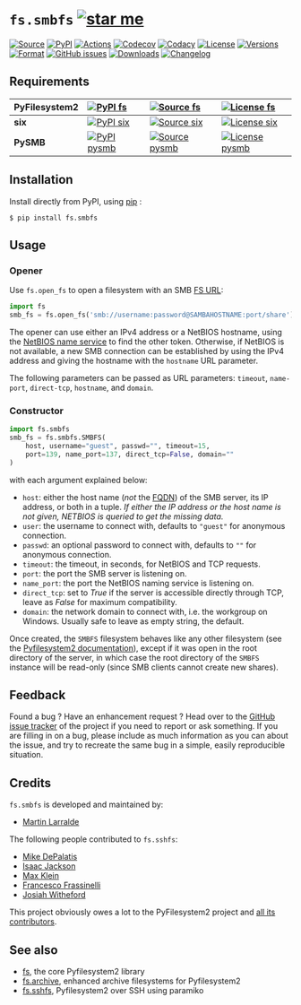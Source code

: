 # `fs.smbfs` [![star me](https://img.shields.io/github/stars/althonos/fs.smbfs.svg?style=social&maxAge=3600&label=Star)](https://github.com/althonos/fs.smbfs/stargazers)

[![Source](https://img.shields.io/badge/source-GitHub-303030.svg?logo=git&maxAge=36000&style=flat-square)](https://github.com/althonos/fs.smbfs)
[![PyPI](https://img.shields.io/pypi/v/fs.smbfs.svg?logo=pypi&style=flat-square&maxAge=3600)](https://pypi.python.org/pypi/fs.smbfs)
[![Actions](https://img.shields.io/github/workflow/status/althonos/fs.smbfs/Test/master?logo=github&style=flat-square&maxAge=300)](https://github.com/althonos/fs.smbfs/actions)
[![Codecov](https://img.shields.io/codecov/c/github/althonos/fs.smbfs/master.svg?logo=codecov&style=flat-square&maxAge=300)](https://codecov.io/gh/althonos/fs.smbfs)
[![Codacy](https://img.shields.io/codacy/grade/82d40d17b4734692a9e70c5af5cc2a5b/master.svg?logo=codacy&style=flat-square&maxAge=300)](https://www.codacy.com/app/althonos/fs.smbfs/dashboard)
[![License](https://img.shields.io/pypi/l/fs.smbfs.svg?style=flat-square&maxAge=300)](https://choosealicense.com/licenses/mit/)
[![Versions](https://img.shields.io/pypi/pyversions/fs.smbfs.svg?logo=python&style=flat-square&maxAge=300)](https://pypi.org/project/fs.smbfs)
[![Format](https://img.shields.io/pypi/format/fs.smbfs.svg?style=flat-square&maxAge=300)](https://pypi.python.org/pypi/fs.smbfs)
[![GitHub issues](https://img.shields.io/github/issues/althonos/fs.smbfs.svg?style=flat-square&maxAge=600)](https://github.com/althonos/fs.smbfs/issues)
[![Downloads](https://img.shields.io/badge/dynamic/json?style=flat-square&color=303f9f&maxAge=86400&label=downloads&query=%24.total_downloads&url=https%3A%2F%2Fapi.pepy.tech%2Fapi%2Fprojects%2Ffs.smbfs)](https://pepy.tech/project/fs.smbfs)
[![Changelog](https://img.shields.io/badge/keep%20a-changelog-8A0707.svg?maxAge=2678400&style=flat-square)](https://github.com/althonos/fs.smbfs/blob/master/CHANGELOG.md)


## Requirements

| **PyFilesystem2** | [![PyPI fs](https://img.shields.io/pypi/v/fs.svg?maxAge=300&style=flat-square)](https://pypi.python.org/pypi/fs) | [![Source fs](https://img.shields.io/badge/source-GitHub-303030.svg?maxAge=36000&style=flat-square)](https://github.com/PyFilesystem/pyfilesystem2) | [![License fs](https://img.shields.io/pypi/l/fs.svg?maxAge=36000&style=flat-square)](https://choosealicense.com/licenses/mit/) |
|:-|:-|:-|:-|
| **six** | [![PyPI six](https://img.shields.io/pypi/v/six.svg?maxAge=300&style=flat-square)](https://pypi.python.org/pypi/six) | [![Source six]( https://img.shields.io/badge/source-GitHub-303030.svg?maxAge=36000&style=flat-square )]( https://github.com/benjaminp/six) | [![License six](https://img.shields.io/pypi/l/six.svg?maxAge=36000&style=flat-square)](https://choosealicense.com/licenses/mit/) |
| **PySMB** | [![PyPI pysmb](https://img.shields.io/pypi/v/pysmb.svg?maxAge=300&style=flat-square)](https://pypi.python.org/pypi/pysmb) | [![Source pysmb]( https://img.shields.io/badge/source-GitHub-303030.svg?maxAge=36000&style=flat-square )]( https://github.com/miketeo/pysmb) | [![License pysmb](https://img.shields.io/pypi/l/pysmb.svg?maxAge=36000&style=flat-square)](https://choosealicense.com/licenses/zlib/) |

## Installation

Install directly from PyPI, using [pip](https://pip.pypa.io/) :

```console
$ pip install fs.smbfs
```

## Usage

### Opener

Use `fs.open_fs` to open a filesystem with an SMB [FS
URL](https://pyfilesystem2.readthedocs.io/en/latest/openers.html):

```python
import fs
smb_fs = fs.open_fs('smb://username:password@SAMBAHOSTNAME:port/share')
```

The opener can use either an IPv4 address or a NetBIOS hostname, using the
[NetBIOS name service](https://en.wikipedia.org/wiki/NetBIOS#Name_service) to
find the other token. Otherwise, if NetBIOS is not available, a new SMB
connection can be established by using the IPv4 address and giving the
hostname with the `hostname` URL parameter.

The following parameters can be passed as URL parameters: `timeout`,
`name-port`, `direct-tcp`, `hostname`, and `domain`.


### Constructor

```python
import fs.smbfs
smb_fs = fs.smbfs.SMBFS(
    host, username="guest", passwd="", timeout=15,
    port=139, name_port=137, direct_tcp=False, domain=""
)
```

with each argument explained below:

- `host`: either the host name (*not* the [FQDN](https://en.wikipedia.org/wiki/Fully_qualified_domain_name))
  of the SMB server, its IP address, or both in a tuple.
  *If either the IP address or the host name is not given, NETBIOS is queried to get the missing data.*
- `user`: the username to connect with, defaults to `"guest"` for anonymous
  connection.
- `passwd`: an optional password to connect with, defaults to `""` for
  anonymous connection.
- `timeout`: the timeout, in seconds, for NetBIOS and TCP requests.
- `port`: the port the SMB server is listening on.
- `name_port`: the port the NetBIOS naming service is listening on.
- `direct_tcp`: set to *True* if the server is accessible directly
  through TCP, leave as *False* for maximum compatibility.
- `domain`: the network domain to connect with, i.e. the workgroup on
  Windows. Usually safe to leave as empty string, the default.

Once created, the `SMBFS` filesystem behaves like any other filesystem
(see the [Pyfilesystem2 documentation](https://pyfilesystem2.readthedocs.io)),
except if it was open in the root directory of the server, in which case the
root directory of the `SMBFS` instance will be read-only (since SMB clients
cannot create new shares).

## Feedback

Found a bug ? Have an enhancement request ? Head over to the [GitHub
issue tracker](https://github.com/althonos/fs.smbfs/issues) of the
project if you need to report or ask something. If you are filling in on
a bug, please include as much information as you can about the issue,
and try to recreate the same bug in a simple, easily reproducible
situation.


## Credits

`fs.smbfs` is developed and maintained by:
- [Martin Larralde](https://github.com/althonos)

The following people contributed to `fs.sshfs`:
- [Mike DePalatis](https://github.com/mivade)
- [Isaac Jackson](https://github.com/Vegemash)
- [Max Klein](https://github.com/telamonian)
- [Francesco Frassinelli](https://github.com/frafra)
- [Josiah Witheford](https://github.com/josiahwitheford)

This project obviously owes a lot to the PyFilesystem2 project and
[all its contributors](https://github.com/PyFilesystem/pyfilesystem2/blob/master/CONTRIBUTORS.md).


## See also

-   [fs](https://github.com/Pyfilesystem/pyfilesystem2), the core
    Pyfilesystem2 library
-   [fs.archive](https://github.com/althonos/fs.archive), enhanced
    archive filesystems for Pyfilesystem2
-   [fs.sshfs](https://github.com/althonos/fs.sshfs), Pyfilesystem2 over
    SSH using paramiko
